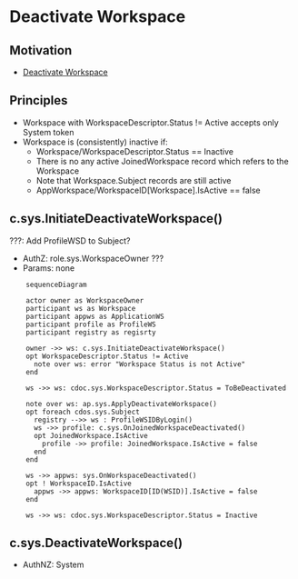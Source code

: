 # Deactivate Workspace

## Motivation

- [Deactivate Workspace](https://github.com/voedger/voedger/issues/53)


## Principles

- Workspace with WorkspaceDescriptor.Status != Active accepts only System token
- Workspace is (consistently) inactive if:
  - Workspace/WorkspaceDescriptor.Status == Inactive
  - There is no any active JoinedWorkspace record which refers to the Workspace
  - Note that Workspace.Subject records are still active
  - AppWorkspace/WorkspaceID[Workspace].IsActive == false

## c.sys.InitiateDeactivateWorkspace()

???: Add ProfileWSD to Subject?

- AuthZ: role.sys.WorkspaceOwner ???
- Params: none

```mermaid
    sequenceDiagram

    actor owner as WorkspaceOwner
    participant ws as Workspace
    participant appws as ApplicationWS
    participant profile as ProfileWS
    participant registry as regisrty

    owner ->> ws: c.sys.InitiateDeactivateWorkspace()
    opt WorkspaceDescriptor.Status != Active
      note over ws: error "Workspace Status is not Active"
    end

    ws ->> ws: cdoc.sys.WorkspaceDescriptor.Status = ToBeDeactivated

    note over ws: ap.sys.ApplyDeactivateWorkspace()
    opt foreach cdos.sys.Subject
      registry -->> ws : ProfileWSIDByLogin()
      ws ->> profile: c.sys.OnJoinedWorkspaceDeactivated()
      opt JoinedWorkspace.IsActive
        profile ->> profile: JoinedWorkspace.IsActive = false
      end
    end

    ws ->> appws: sys.OnWorkspaceDeactivated()
    opt ! WorkspaceID.IsActive
      appws ->> appws: WorkspaceID[ID(WSID)].IsActive = false
    end

    ws ->> ws: cdoc.sys.WorkspaceDescriptor.Status = Inactive

```

## c.sys.DeactivateWorkspace()

- AuthNZ: System


